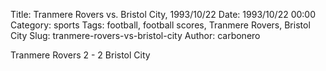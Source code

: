 Title: Tranmere Rovers vs. Bristol City, 1993/10/22
Date: 1993/10/22 00:00
Category: sports
Tags: football, football scores, Tranmere Rovers, Bristol City
Slug: tranmere-rovers-vs-bristol-city
Author: carbonero


Tranmere Rovers 2 - 2 Bristol City
